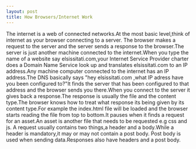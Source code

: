```yaml
---
layout: post
title: How Browsers/Internet Work 
---
```


The internet is a web of connected networks.At the most basic level,think of internet as your browser connecting to a server.
The browser makes a request to the server and the server sends a response to the browser.The server is just another machine 
connected to the internet.When you type the name of a website say elsissitati.com,your Internet Service Provider charter does
a Domain Name Service look up and translates elsissitati.com to an IP address.Any machine computer connected to the internet
has an IP address.The DNS basically says "hey elsissitati.com ,what IP adress have you been configured to?"It finds the server
that has been configured to that address and the browser sends you there.When you connect to the server it gives back a 
response.The response is usually the file and the content type.The browser knows how to treat what response its being given
by its content type.For example the index.html file will be loaded and the browser starts reading the file from top to 
bottom.It pauses when it finds a request for an asset.An asset is another file that needs to be requested e.g css and js.
A request usually contains two things,a header and a body.While a header is mandatory,it may or may not contain a post body.
Post body is used when sending data.Responses also have headers and a post body.
